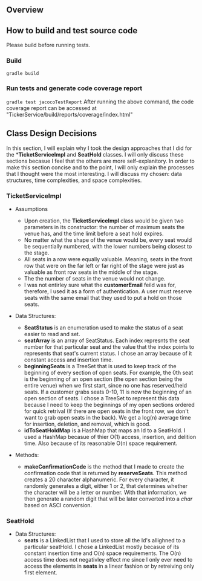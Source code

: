 


## Overview


## How to build and test source code
Please build before running tests.

### Build
```gradle build```

### Run tests and generate code coverage report
```gradle test jacocoTestReport```
After running the above command, the code coverage report can be accessed at "TickerService/build/reports/coverage/index.html"



## Class Design Decisions
In this section, I will explain why I took the design approaches that I did for the ***TicketServiceImpl** and **SeatHold** classes. I will only discuss these sections becasue I feel that the others are more self-explanitory. In order to make this section concise and to the point, I will only explain the processes that I thought were the most interesting. I will discuss my chosen: data structures, time complexities, and space complexities.


### TicketServiceImpl
- Assumptions
  * Upon creation, the **TicketServiceImpl** class would be given two parameters in its constructor: the number of maximum seats the venue has, and the time limit before a seat hold expires.
  * No matter what the shape of the venue would be, every seat would be sequentially numbered, with the lower numbers being closest to the stage.
  * All seats in a row were equally valuable. Meaning, seats in the front row that were on the far left or far right of the stage were just as valuable as front row seats in the middle of the stage.
  * The the number of seats in the venue would not change.
  * I was not entirley sure what the **customerEmail** feild was for, therefore, I used it as a form of authentication. A user must reserve seats with the same email that they used to put a hold on those seats.
  
- Data Structures:
  * **SeatStatus** is an enumeration used to make the status of a seat easier to read and set.
  * **seatArray** is an array of SeatStatus. Each index represnts the seat number for that particular seat and the value that the index points to represents that seat's current status. I chose an array because of it constant access and insertion time.
  * **beginningSeats** is a TreeSet that is used to keep track of the beginning of every section of open seats. For example, the 0th seat is the beginning of an open section (the open section being the entire venue) when we first start, since no one has reserved/held seats. If a customer grabs seats 0-10, 11 is now the beginning of an open section of seats. I chose a TreeSet to represent this data because I need to keep the beginnings of my open sections ordered for quick retrival (If there are open seats in the front row, we don't want to grab open seats in the back). We get a log(n) average time for insertion, deletion, and removal, which is good.
  * **idToSeatHoldMap** is a HashMap that maps an Id to a SeatHold. I used a HashMap becasue of thier O(1) access, insertion, and delition time. Also because of its reasonable O(n) space requirement.
  
- Methods:
  * **makeConfirmationCode** is the method that I made to create the confirmation code that is returned by **reserveSeats**. This method creates a 20 character alphanumeric. For every character, it randomly generates a digit, either 1 or 2, that determines whether the character will be a letter or number. With that information, we then generate a random digit that will be later converted into a _char_ based on ASCI conversion.


### SeatHold
  - Data Structures:
    * **seats** is a LinkedList that I used to store all the Id's allighned to a particular seatHold. I chose a LinkedList mostly becasue of its constant insertion time and O(n) space requirements. The O(n) access time does not negativley effect me since I only ever need to access the elements in **seats** in a linear fashion or by retreiving only first element.
   

